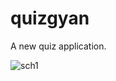 # quizgyan

A new quiz application.

![sch1](https://user-images.githubusercontent.com/28539005/71539408-dfb67800-2963-11ea-9daf-7be608826c2e.png)
